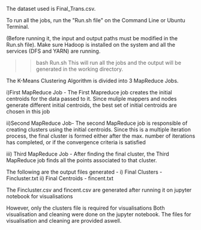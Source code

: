 The dataset used is Final_Trans.csv.

To run all the jobs, run the "Run.sh file" on the Command Line or Ubuntu Terminal.

(Before running it, the input and output paths must be modified in the Run.sh file).
Make sure Hadoop is installed on the system and all the services (DFS and YARN) are running.

>> bash Run.sh
This will run all the jobs and the output will be generated in the working directory. 

The K-Means Clustering Algorithm is divided into 3 MapReduce Jobs.

i)First MapReduce Job - 
The First Mapreduce job creates the initial centroids for the data passed to it.
Since muliple mappers and nodes generate different initial centroids, the best 
set of initial centroids are chosen in this job 

ii)Second MapReduce Job- 
The second MapReduce job is responsible of creating clusters using the initial 
centroids. 
Since this is a multiple iteration process, the final cluster is formed either 
after the max. number of iterations has completed, or if the convergence 
criteria is satisfied

iii) Third MapReduce Job - 
After finding the final cluster, the Third MapReduce job finds all the points 
associated to that cluster. 

The following are the output files generated - 
i) Final Clusters - Fincluster.txt
ii) Final Centroids - fincent.txt

The Fincluster.csv and fincent.csv are generated after running it on jupyter 
notebook for visualisations

However, only the clusters file is required for visualisations
Both visualisation and cleaning were done on the jupyter notebook.
The files for visualisation and cleaning are provided aswell.
